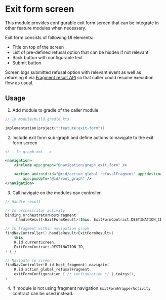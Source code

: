 # Exit form screen

This module provides configurable exit form screen that can
be integrate in other feature modules when necessary.

Exit form consists of following UI elements:

* Title on top of the screen
* List of pre-defined refusal option that can be hidden if not relevant
* Back button with configurable text
* Submit button

Screen logs submitted refusal option with relevant event as well as returning it
via [Fragment result API](https://developer.android.com/guide/fragments/communicate#fragment-result)
so that caller could resume execution flow as usual.

## Usage

1. Add module to gradle of the caller module

```kotlin
// In module/build.gradle.kts

implementation(project(":feature:exit-form"))
```

2. Include exit form sub-graph and define actions to navigate to the exit form screen

```xml
<!-- In graph.xml -->

<navigation>
    <include app:graph="@navigation/graph_exit_form" />

    <action android:id="@+id/action_global_refusalFragment" app:destination="@id/graph_exit_form"
        app:popUpTo="@id/root_graph" />
</navigation>
```

3. Call navigate on the modules nav controller.

```kotlin
// Handle result

// In orchestrator activity
binding.orchestratorHostFragment
    .handleResult<ExitFormResult>(this, ExitFormContract.DESTINATION_ID) { }

// In fragment within navigation graph
findNavController().handleResult<ExitFormResult>(
    this,
    R.id.currentScreen,
    ExitFormContract.DESTINATION_ID,
) { }

// Navigate to screen
findNavController(R.id.host_fragment).navigate(
    R.id.action_global_refusalFragment,
    exitFormConfiguration { /* configuration */ }.toArgs(),
)
```

4. If module is not using fragment navigation `ExitFormWrapperActivity` contract can be used
   instead.
